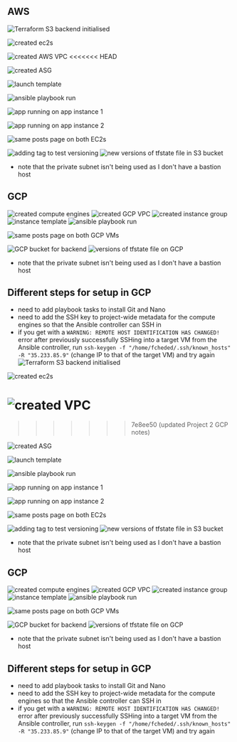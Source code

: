 ## AWS

![Terraform S3 backend initialised](image.png)

![created ec2s](image-4.png)

![created AWS VPC](image-5.png)
<<<<<<< HEAD

![created ASG](image-6.png)

![launch template](image-7.png)

![ansible playbook run](image-8.png)

![app running on app instance 1](image-2.png)

![app running on app instance 2](image-1.png)

![same posts page on both EC2s](image-3.png)

![adding tag to test versioning](image-9.png)
![new versions of tfstate file in S3 bucket](image-10.png)

- note that the private subnet isn't being used as I don't have a bastion host

## GCP

![created compute engines](image-14.png)
![created GCP VPC](image-15.png)
![created instance group](image-16.png)
![instance template](image-18.png)
![ansible playbook run](image-17.png)

![same posts page on both GCP VMs](image-19.png)

![GCP bucket for backend](image-12.png)
![versions of tfstate file on GCP](image-13.png)

- note that the private subnet isn't being used as I don't have a bastion host

## Different steps for setup in GCP

- need to add playbook tasks to install Git and Nano
- need to add the SSH key to project-wide metadata for the compute engines so that the Ansible controller can SSH in
- if you get with a `WARNING: REMOTE HOST IDENTIFICATION HAS CHANGED!` error after previously successfully SSHing into a target VM from the Ansible controller, run `ssh-keygen -f "/home/fcheded/.ssh/known_hosts" -R "35.233.85.9"` (change IP to that of the target VM) and try again![Terraform S3 backend initialised](image.png)

![created ec2s](image-4.png)

![created VPC](image-5.png)
=======
>>>>>>> 7e8ee50 (updated Project 2 GCP notes)

![created ASG](image-6.png)

![launch template](image-7.png)

![ansible playbook run](image-8.png)

![app running on app instance 1](image-2.png)

![app running on app instance 2](image-1.png)

![same posts page on both EC2s](image-3.png)

![adding tag to test versioning](image-9.png)
![new versions of tfstate file in S3 bucket](image-10.png)

- note that the private subnet isn't being used as I don't have a bastion host

## GCP

![created compute engines](image-14.png)
![created GCP VPC](image-15.png)
![created instance group](image-16.png)
![instance template](image-18.png)
![ansible playbook run](image-17.png)

![same posts page on both GCP VMs](image-19.png)

![GCP bucket for backend](image-12.png)
![versions of tfstate file on GCP](image-13.png)

- note that the private subnet isn't being used as I don't have a bastion host

## Different steps for setup in GCP

- need to add playbook tasks to install Git and Nano
- need to add the SSH key to project-wide metadata for the compute engines so that the Ansible controller can SSH in
- if you get with a `WARNING: REMOTE HOST IDENTIFICATION HAS CHANGED!` error after previously successfully SSHing into a target VM from the Ansible controller, run `ssh-keygen -f "/home/fcheded/.ssh/known_hosts" -R "35.233.85.9"` (change IP to that of the target VM) and try again